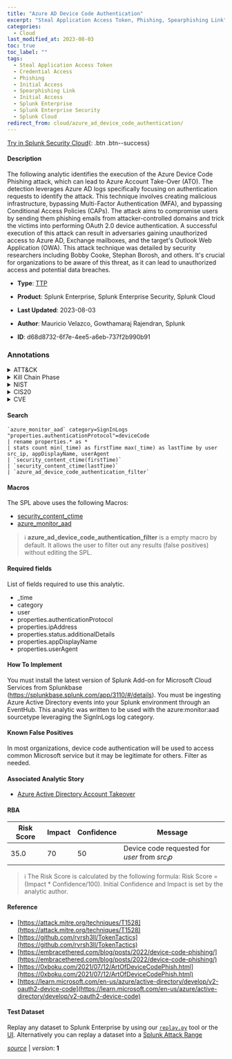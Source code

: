```yaml
---
title: "Azure AD Device Code Authentication"
excerpt: "Steal Application Access Token, Phishing, Spearphishing Link"
categories:
  - Cloud
last_modified_at: 2023-08-03
toc: true
toc_label: ""
tags:
  - Steal Application Access Token
  - Credential Access
  - Phishing
  - Initial Access
  - Spearphishing Link
  - Initial Access
  - Splunk Enterprise
  - Splunk Enterprise Security
  - Splunk Cloud
redirect_from: cloud/azure_ad_device_code_authentication/
---
```




[Try in Splunk Security Cloud](https://www.splunk.com/en_us/cyber-security.html){: .btn .btn--success}

#### Description

The following analytic identifies the execution of the Azure Device Code Phishing attack, which can lead to Azure Account Take-Over (ATO). The detection leverages Azure AD logs specifically focusing on authentication requests to identify the attack. This technique involves creating malicious infrastructure, bypassing Multi-Factor Authentication (MFA), and bypassing Conditional Access Policies (CAPs). The attack aims to compromise users by sending them phishing emails from attacker-controlled domains and trick the victims into performing OAuth 2.0 device authentication. A successful execution of this attack can result in adversaries gaining unauthorized access to Azure AD, Exchange mailboxes, and the target&#39;s Outlook Web Application (OWA). This attack technique was detailed by security researchers including Bobby Cooke, Stephan Borosh, and others. It&#39;s crucial for organizations to be aware of this threat, as it can lead to unauthorized access and potential data breaches.

- **Type**: [TTP](https://github.com/splunk/security_content/wiki/Detection-Analytic-Types)
- **Product**: Splunk Enterprise, Splunk Enterprise Security, Splunk Cloud

- **Last Updated**: 2023-08-03
- **Author**: Mauricio Velazco, Gowthamaraj Rajendran,  Splunk
- **ID**: d68d8732-6f7e-4ee5-a6eb-737f2b990b91

### Annotations
<details>
  <summary>ATT&CK</summary>

<div markdown="1">

#### [ATT&CK](https://attack.mitre.org/)

| ID          | Technique   | Tactic         |
| ----------- | ----------- |--------------- |
| [T1528](https://attack.mitre.org/techniques/T1528/) | Steal Application Access Token | Credential Access |

| [T1566](https://attack.mitre.org/techniques/T1566/) | Phishing | Initial Access |

| [T1566.002](https://attack.mitre.org/techniques/T1566/002/) | Spearphishing Link | Initial Access |

</div>
</details>


<details>
  <summary>Kill Chain Phase</summary>

<div markdown="1">

* Exploitation
* Delivery


</div>
</details>


<details>
  <summary>NIST</summary>

<div markdown="1">

* DE.CM



</div>
</details>

<details>
  <summary>CIS20</summary>

<div markdown="1">

* CIS 10



</div>
</details>

<details>
  <summary>CVE</summary>

<div markdown="1">


</div>
</details>


#### Search

```
`azure_monitor_aad` category=SignInLogs "properties.authenticationProtocol"=deviceCode 
| rename properties.* as * 
| stats count min(_time) as firstTime max(_time) as lastTime by user src_ip, appDisplayName, userAgent 
| `security_content_ctime(firstTime)` 
| `security_content_ctime(lastTime)` 
| `azure_ad_device_code_authentication_filter`
```

#### Macros
The SPL above uses the following Macros:
* [security_content_ctime](https://github.com/splunk/security_content/blob/develop/macros/security_content_ctime.yml)
* [azure_monitor_aad](https://github.com/splunk/security_content/blob/develop/macros/azure_monitor_aad.yml)

> :information_source:
> **azure_ad_device_code_authentication_filter** is a empty macro by default. It allows the user to filter out any results (false positives) without editing the SPL.



#### Required fields
List of fields required to use this analytic.
* _time
* category
* user
* properties.authenticationProtocol
* properties.ipAddress
* properties.status.additionalDetails
* properties.appDisplayName
* properties.userAgent



#### How To Implement
You must install the latest version of Splunk Add-on for Microsoft Cloud Services from Splunkbase (https://splunkbase.splunk.com/app/3110/#/details). You must be ingesting Azure Active Directory events into your Splunk environment through an EventHub. This analytic was written to be used with the azure:monitor:aad sourcetype leveraging the SignInLogs log category.
#### Known False Positives
In most organizations, device code authentication will be used to access common Microsoft service but it may be legitimate for others. Filter as needed.

#### Associated Analytic Story
* [Azure Active Directory Account Takeover](/stories/azure_active_directory_account_takeover)




#### RBA

| Risk Score  | Impact      | Confidence   | Message      |
| ----------- | ----------- |--------------|--------------|
| 35.0 | 70 | 50 | Device code requested for $user$ from $src_ip$ |


> :information_source:
> The Risk Score is calculated by the following formula: Risk Score = (Impact * Confidence/100). Initial Confidence and Impact is set by the analytic author.


#### Reference

* [https://attack.mitre.org/techniques/T1528](https://attack.mitre.org/techniques/T1528)
* [https://github.com/rvrsh3ll/TokenTactics](https://github.com/rvrsh3ll/TokenTactics)
* [https://embracethered.com/blog/posts/2022/device-code-phishing/](https://embracethered.com/blog/posts/2022/device-code-phishing/)
* [https://0xboku.com/2021/07/12/ArtOfDeviceCodePhish.html](https://0xboku.com/2021/07/12/ArtOfDeviceCodePhish.html)
* [https://learn.microsoft.com/en-us/azure/active-directory/develop/v2-oauth2-device-code](https://learn.microsoft.com/en-us/azure/active-directory/develop/v2-oauth2-device-code)



#### Test Dataset
Replay any dataset to Splunk Enterprise by using our [`replay.py`](https://github.com/splunk/attack_data#using-replaypy) tool or the [UI](https://github.com/splunk/attack_data#using-ui).
Alternatively you can replay a dataset into a [Splunk Attack Range](https://github.com/splunk/attack_range#replay-dumps-into-attack-range-splunk-server)




[*source*](https://github.com/splunk/security_content/tree/develop/detections/cloud/azure_ad_device_code_authentication.yml) \| *version*: **1**